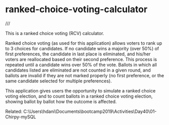 # ranked-choice-voting-calculator

///

This is a ranked choice voting (RCV) calculator.

Ranked choice voting (as used for this application) allows voters to rank up to 3 choices for candidates. If no candidate wins a majority (over 50%) of first preferences, the candidate in last place is eliminated, and his/her voters are reallocated based on their second preference. This process is repeated until a candidate wins over 50% of the vote. Ballots in which all candidates listed are eliminated are not counted in a given round, and ballots are invalid if they are not marked properly (no first preference, or the same candidate selected for multiple preferences).

This application gives users the opportunity to simulate a ranked choice voting election, and to count ballots in a ranked choice voting election, showing ballot by ballot how the outcome is affected.

Related: C:\Users\hdani\Documents\bootcamp2019\Activities\Day40\01-Chirpy-mySQL

